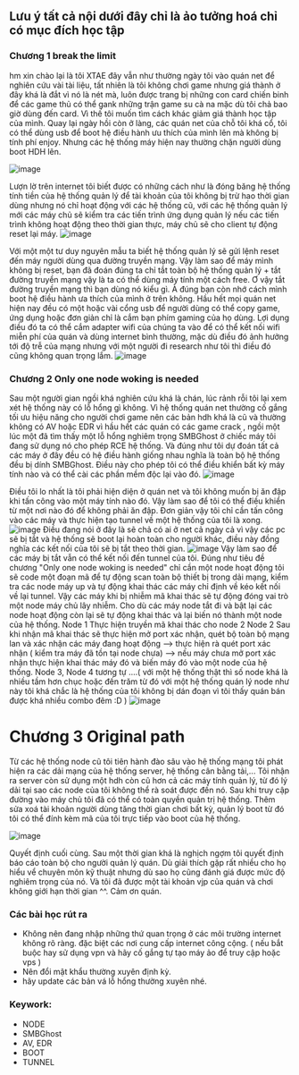 
## Lưu ý tất cả nội dưới đây chỉ là ảo tưởng hoá chỉ có mục đích học tập

### Chương 1 break the limit 

hm xin chào lại là tôi XTAE đây  vẫn như thường ngày tôi vào quán net để nghiên cứu vài tài liệu, tất nhiên là tôi không chơi game nhưng giá thành ở đây khá là đắt vì nó là nét mà, luôn được trang bị những con card chiến binh để các game thủ có thể gank những trận game su cà na mặc dù tôi chả bao giờ dùng đến card. Vì thế tôi muốn tìm cách khác giảm giá thành học tập của mình. Quay lại ngày hồi còn ở làng, các quán net của chỗ tôi khá cổ, tôi có thể dùng usb để boot hệ điều hành ưu thích của mình lên mà không bị tính phí enjoy. Nhưng các hệ thống máy hiện nay thường chặn người dùng boot HDH lên.

![image](https://raw.githubusercontent.com/VHAE04/Story-in-dream/refs/heads/main/Câu%20truyện%20quán%20net/Pasted%20image%2020250316205003.png)

 Lượn lờ trên internet tôi biết được có những cách như là đóng băng hệ thống tính tiền của hệ thống quản lý để tài khoản của tôi không bị trừ hao thời gian dùng nhưng nó chỉ hoạt động với các hệ thống cũ, với các hệ thống quản lý mới các máy chủ sẽ kiểm tra các tiến trình ứng dụng quản lý nếu các tiến trình không hoạt động theo thời gian thực, máy chủ sẽ cho client tự động reset lại máy.
![image](https://raw.githubusercontent.com/VHAE04/Story-in-dream/refs/heads/main/Câu%20truyện%20quán%20net/Pasted%20image%2020250316204442.png)

Với một một tư duy nguyên mẫu ta biết hệ thống quản lý sẽ gửi lệnh reset đến máy người dùng qua đường truyền mạng. Vậy làm sao để máy mình không bị reset, bạn đã đoán đúng ta chỉ tắt toàn bộ hệ thống quản lý + tắt đường truyền mạng vậy là ta có thể dùng máy tính một cách free.
Ơ vậy tắt đường truyền mạng thì bạn dùng nó kiểu gì. À đúng bạn còn nhớ cách mình boot hệ điều hành ưa thích của mình ở trên không. Hầu hết mọi quán net hiện nay đều có một hoặc vài cổng usb để người dùng có thể copy game, ứng dụng hoặc đơn giản chỉ là cắm bạn phím gaming của họ dùng. Lợi dụng điều đó ta có thể cắm adapter wifi của chúng ta vào để có thể kết nối wifi miễn phí của quán và dùng internet bình thường, mặc dù điều đó ảnh hưởng tới độ trễ của mạng nhưng với một người đi research như tôi thì điều đó cũng không quan trọng lắm.
![image](https://raw.githubusercontent.com/VHAE04/Story-in-dream/refs/heads/main/Câu%20truyện%20quán%20net/Pasted%20image%2020250316210315.png)

### Chương 2 Only one node woking is needed

Sau một người gian ngồi khá nghiên cứu khá là chán, lúc rảnh rỗi tôi lại xem xét hệ thống này có lỗ hổng gì không. Vì hệ thống quán net thường cố gắng tối ưu hiệu năng cho người chơi game nên các bản hdh khá là cũ và thường không có AV hoặc EDR vì hầu hết các quán có các game crack , ngồi một lúc một đã tìm thấy một lỗ hổng nghiêm trọng SMBGhost ở chiếc máy tôi đang sử dụng nó cho phép RCE hệ thống. Và đúng như tôi dự đoán tất cả các máy ở đây đều có hệ điều hành giống nhau nghĩa là toàn bộ hệ thống đều bị dính SMBGhost. Điều này cho phép tôi có thể điều khiển bất kỳ máy tính nào và có thể cài các phần mềm độc lại vào đó.
![image](https://raw.githubusercontent.com/VHAE04/Story-in-dream/refs/heads/main/Câu%20truyện%20quán%20net/Pasted%20image%2020250316211810.png)

Điều tôi lo nhất là tôi phải hiện diện ở quán net và tôi không muốn bị ăn đập khi tấn công vào một máy tính nào đó. Vậy làm sao để tôi có thể điều khiển từ một nơi nào đó để không phải ăn đập. Đơn giản vậy tôi chỉ cần tấn công vào các máy và thực hiện tạo tunnel về một hệ thống của tôi là xong.
![image](https://raw.githubusercontent.com/VHAE04/Story-in-dream/refs/heads/main/Câu%20truyện%20quán%20net/Pasted%20image%2020250316212631.png)
Điều đang nói ở đây là sẽ chả có ai ở net cả ngày cả vì vậy các pc sẽ bị tắt và hệ thống sẽ boot lại hoàn toàn cho người khác, điều này đồng nghĩa các kết nối của tôi sẽ bị tắt theo thời gian.
![image](https://raw.githubusercontent.com/VHAE04/Story-in-dream/refs/heads/main/Câu%20truyện%20quán%20net/Pasted%20image%2020250316212804.png)
Vậy làm sao để các máy bị tắt vẫn có thể kết nối đến tunnel của tôi. Đúng như tiêu đề chương "Only one node woking is needed" chỉ cần một node hoạt động tôi sẽ code một đoạn mã để tự động scan toàn bộ thiết bị trong dải mạng, kiểm tra các node máy up và tự động khai thác các máy chỉ định về kéo kết nối về lại tunnel. Vậy các máy khi bị nhiễm mã khai thác sẽ tự động đóng vai trò một node máy chủ lây nhiễm. Cho dù các máy node tắt đi và bật lại các node hoạt động còn lại sẽ tự động khai thác và lại biến nó thành một node của hệ thống.
Node 1 Thực hiện truyền mã khai thác cho node 2
Node 2 Sau khi nhận mã khai thác sẽ thực hiện mở port xác nhận, quét bộ toàn bộ mạng lan và xác nhận các máy đang hoạt động --> thực hiện rà quét port xác nhận ( kiểm tra máy đã tồn tại node chưa) --> nếu máy chưa mở port xác nhận thực hiện khai thác máy đó và biến máy đó vào một node của hệ thống.
Node 3, Node 4 tương tự
....( với một hệ thống thật thì số node khá là nhiều tầm hơn chục hoặc đến trăm từ đó với một hệ thống quán lý node như này tôi khá chắc là hệ thống của tôi không bị dán đoạn vì tôi thấy quán bán được khá nhiều combo đêm :D )
![image](https://raw.githubusercontent.com/VHAE04/Story-in-dream/refs/heads/main/Câu%20truyện%20quán%20net/Pasted%20image%2020250316213412.png)

# Chương 3 Original path

Từ các hệ thống node cũ tôi tiên hành đào sâu vào hệ thống mạng tôi phát hiện ra các dải mạng của hệ thống server, hệ thống cân bằng tải,...
Tôi nhận ra server còn sử dụng một hdh còn cũ hơn cả các máy tính quản lý, từ đó lý dải tại sao các node của tôi không thể rà soát được đến nó.
Sau khi truy cập đường vào máy chủ tôi đã có thể có toàn quyền quản trị hệ thống. Thêm sửa xoá tài khoản người dùng tăng thời gian chơi bất kỳ, quản lý boot từ đó tôi có thể đính kèm mã của tôi trực tiếp vào boot của hệ thống.

![image](https://raw.githubusercontent.com/VHAE04/Story-in-dream/refs/heads/main/Câu%20truyện%20quán%20net/Pasted%20image%2020250316215447.png)

Quyết định cuối cùng. 
Sau một thời gian khá là nghịch ngợm tôi quyết định báo cáo toàn bộ cho người quản lý quán. Dù giải thích gặp rất nhiều cho họ hiểu vể chuyên môn kỹ thuật nhưng dù sao họ cũng đánh giá được mức độ nghiêm trọng của nó. Và tôi đã được một tài khoản vjp của quán và chơi không giới hạn thời gian ^^. Cảm ơn quán.

### Các bài học rút ra

- Không nên đang nhập những thứ quan trọng ở các môi trường internet không rõ ràng. đặc biệt các nơi cung cấp internet công cộng. ( nếu bắt buộc hay sử dụng vpn và hãy cố gắng tự tạo máy ảo để truy cập hoặc vps )
- Nên đổi mật khẩu thường xuyên định kỳ.
- hãy update các bản vá lỗ hổng thường xuyên nhé.

### Keywork: 
- NODE
- SMBGhost
- AV, EDR
- BOOT
- TUNNEL
